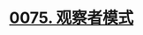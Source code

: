 # [0075. 观察者模式](https://github.com/Tdahuyou/TNotes.javascript/tree/main/notes/0075.%20%E8%A7%82%E5%AF%9F%E8%80%85%E6%A8%A1%E5%BC%8F)
